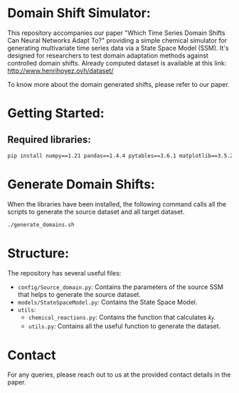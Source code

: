 # Domain Shift Simulator:

This repository accompanies our paper "Which Time Series Domain Shifts Can Neural Networks Adapt To?" providing a simple chemical simulator for generating multivariate time series data via a State Space Model (SSM). It's designed for researchers to test domain adaptation methods against controlled domain shifts. Already computed dataset is available at this link: http://www.henrihoyez.ovh/dataset/

To know more about the domain generated shifts, please refer to our paper.

# Getting Started:

## Required libraries:
```bash
pip install numpy==1.21 pandas==1.4.4 pytables==3.6.1 matplotlib==3.5.2
```

# Generate Domain Shifts:

When the libraries have been installed, the following command calls all the scripts to generate the source dataset and all target dataset. 

```bash
./generate_domains.sh
```

# Structure:

The repository has several useful files:
- `config/Source_domain.py`: Contains the parameters of the source SSM that helps to generate the source dataset.
- `models/StateSpaceModel.py`: Contains the State Space Model.
- `utils`:
    - `chemical_reactions.py`: Contains the function that calculates $k_f$. 
    - `utils.py`: Contains all the useful function to generate the dataset.


# Contact
For any queries, please reach out to us at the provided contact details in the paper.